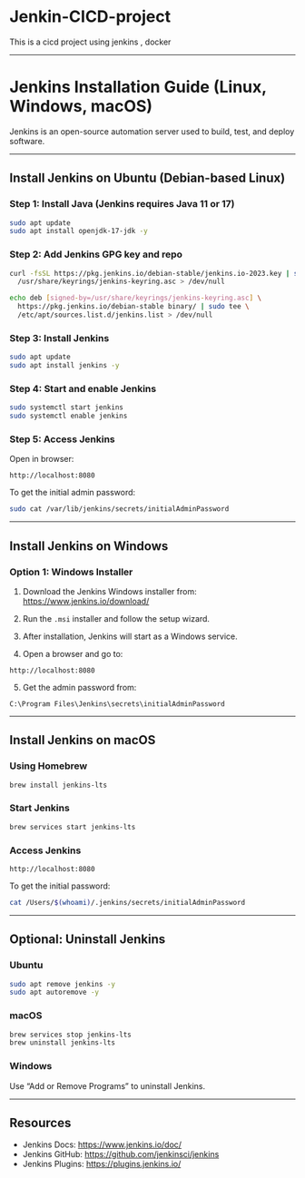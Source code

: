 # Jenkin-CICD-project
This is a cicd project using jenkins , docker 

---

# Jenkins Installation Guide (Linux, Windows, macOS)

Jenkins is an open-source automation server used to build, test, and deploy software.

---

## Install Jenkins on Ubuntu (Debian-based Linux)

### Step 1: Install Java (Jenkins requires Java 11 or 17)
```bash
sudo apt update
sudo apt install openjdk-17-jdk -y
```

### Step 2: Add Jenkins GPG key and repo
```bash
curl -fsSL https://pkg.jenkins.io/debian-stable/jenkins.io-2023.key | sudo tee \
  /usr/share/keyrings/jenkins-keyring.asc > /dev/null

echo deb [signed-by=/usr/share/keyrings/jenkins-keyring.asc] \
  https://pkg.jenkins.io/debian-stable binary/ | sudo tee \
  /etc/apt/sources.list.d/jenkins.list > /dev/null
```

### Step 3: Install Jenkins
```bash
sudo apt update
sudo apt install jenkins -y
```

### Step 4: Start and enable Jenkins
```bash
sudo systemctl start jenkins
sudo systemctl enable jenkins
```

### Step 5: Access Jenkins
Open in browser:
```
http://localhost:8080
```

To get the initial admin password:
```bash
sudo cat /var/lib/jenkins/secrets/initialAdminPassword
```

---

## Install Jenkins on Windows

### Option 1: Windows Installer

1. Download the Jenkins Windows installer from:  
   https://www.jenkins.io/download/

2. Run the `.msi` installer and follow the setup wizard.

3. After installation, Jenkins will start as a Windows service.

4. Open a browser and go to:
```
http://localhost:8080
```

5. Get the admin password from:
```
C:\Program Files\Jenkins\secrets\initialAdminPassword
```

---

## Install Jenkins on macOS

### Using Homebrew
```bash
brew install jenkins-lts
```

### Start Jenkins
```bash
brew services start jenkins-lts
```

### Access Jenkins
```
http://localhost:8080
```

To get the initial password:
```bash
cat /Users/$(whoami)/.jenkins/secrets/initialAdminPassword
```

---

## Optional: Uninstall Jenkins

### Ubuntu
```bash
sudo apt remove jenkins -y
sudo apt autoremove -y
```

### macOS
```bash
brew services stop jenkins-lts
brew uninstall jenkins-lts
```

### Windows
Use “Add or Remove Programs” to uninstall Jenkins.

---

## Resources

- Jenkins Docs: https://www.jenkins.io/doc/
- Jenkins GitHub: https://github.com/jenkinsci/jenkins
- Jenkins Plugins: https://plugins.jenkins.io/
